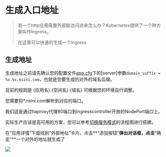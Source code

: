 # 生成入口地址

> 若一个http应用需要外部能访问进来怎么办？Kubernetes提供了一个种方案叫作Ingress。
>
> 在这里可以快速的生成一个Ingress

## 生成地址

生成地址之前请先确认您的配置文件[app.cfg](../../start/config.md)下的[server]参数`domain_suffix = %s.%s.nsini.com`，也就是您要生成的对外的域名后缀。

目前的规则是 {应用名}.{空间名}.{域名} 可根据您的环境自行调整。

您需要将*.nsini.com解析到对应的端口。

我们这是通过haproxy代理80端口到ingresscontroller开放的NodePort端口上。

实际生产应该是高可用的方案，您可以参考[切换服务模式](mesh.md)的流程图进行搭建。

在“应用详情”下面找到“外部地址”卡片。点击**"添加按钮"**弹出对话框，点击**“确定”**一个对外的地址就生成了

![](http://source.qiniu.cnd.nsini.com/images/2019/08/37/7e/8c/20190823-8891fa9c5bf4cf2987e991657ec373ed.jpeg?imageView2/2/w/1280/interlace/0/q/70)